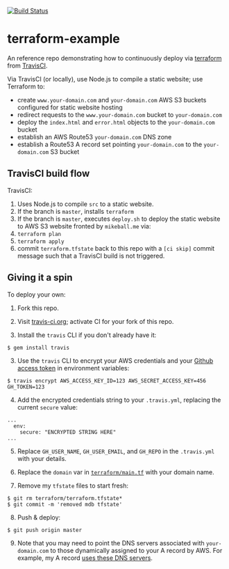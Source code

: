 [![Build Status](https://travis-ci.org/mdb/terraform-example.svg?branch=master)](https://travis-ci.org/mdb/terraform-example)

# terraform-example

An reference repo demonstrating how to continuously deploy via [terraform](http://terraform.io)
from [TravisCI](https://travis-ci.org/mdb/terraform-example).

Via TravisCI (or locally), use Node.js to compile a static website; use Terraform to:

* create `www.your-domain.com` and `your-domain.com` AWS S3 buckets configured for static website hosting
* redirect requests to the `www.your-domain.com` bucket to `your-domain.com`
* deploy the `index.html` and `error.html` objects to the `your-domain.com` bucket
* establish an AWS Route53 `your-domain.com` DNS zone
* establish a Route53 A record set pointing `your-domain.com` to the `your-domain.com` S3 bucket

## TravisCI build flow

TravisCI:

1. Uses Node.js to compile `src` to a static website.
2. If the branch is `master`, installs `terraform`
3. If the branch is `master`, executes `deploy.sh` to deploy the static website to AWS S3 website fronted by `mikeball.me` via:
  1. `terraform plan`
  2. `terraform apply`
  3. commit `terraform.tfstate` back to this repo with a `[ci skip]` commit message such that a TravisCI build is not triggered.

## Giving it a spin

To deploy your own:

1. Fork this repo.

2. Visit [travis-ci.org](https://travis-ci.org/profile); activate CI for your fork of this repo.

3. Install the `travis` CLI if you don't already have it:

  ```
  $ gem install travis
  ```

3. Use the `travis` CLI to encrypt your AWS credentials and your [Github access token]() in environment variables:

  ```
  $ travis encrypt AWS_ACCESS_KEY_ID=123 AWS_SECRET_ACCESS_KEY=456 GH_TOKEN=123
  ```

4. Add the encrypted credentials string to your `.travis.yml`, replacing the current `secure` value:

  ```
  ...
    env:
      secure: "ENCRYPTED STRING HERE"
  ...
  ```

5. Replace `GH_USER_NAME`, `GH_USER_EMAIL`, and `GH_REPO` in the `.travis.yml` with your details.

6. Replace the `domain` var in [`terraform/main.tf`](https://github.com/mdb/terraform-example/blob/master/terraform/main.tf#L6) with your domain name.

7. Remove my `tfstate` files to start fresh:

  ```
  $ git rm terraform/terraform.tfstate*
  $ git commit -m 'removed mdb tfstate'
  ```

8. Push & deploy:

  ```
  $ git push origin master
  ```

9. Note that you may need to point the DNS servers associated with `your-domain.com` to those dynamically assigned to
your A record by AWS. For example, my A record [uses these DNS servers](https://github.com/mdb/terraform-example/blob/master/terraform/terraform.tfstate#L48).

